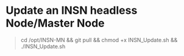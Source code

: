 # Update an INSN headless Node/Master Node

>cd /opt/INSN-MN && git pull && chmod +x INSN_Update.sh && ./INSN_Update.sh
